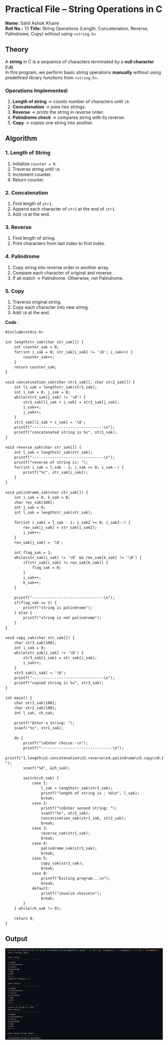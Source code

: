 # Practical File – String Operations in C

**Name:** Sahil Ashok Khaire  
**Roll No.:** 13 
**Title:** String Operations (Length, Concatenation, Reverse, Palindrome, Copy) without using `<string.h>`

## Theory

A **string** in C is a sequence of characters terminated by a **null character (`\0`)**.  
In this program, we perform basic string operations **manually** without using predefined library functions from `<string.h>`.

### Operations Implemented:
1. **Length of string** → counts number of characters until `\0`.  
2. **Concatenation** → joins two strings.  
3. **Reverse** → prints the string in reverse order.  
4. **Palindrome check** → compares string with its reverse.  
5. **Copy** → copies one string into another.

## Algorithm

### 1. Length of String
1. Initialize `counter = 0`.  
2. Traverse string until `\0`.  
3. Increment counter.  
4. Return counter.

### 2. Concatenation
1. Find length of `str1`.  
2. Append each character of `str2` at the end of `str1`.  
3. Add `\0` at the end.

### 3. Reverse
1. Find length of string.  
2. Print characters from last index to first index.

### 4. Palindrome
1. Copy string into reverse order in another array.  
2. Compare each character of original and reverse.  
3. If all match → Palindrome. Otherwise, not Palindrome.

### 5. Copy
1. Traverse original string.  
2. Copy each character into new string.  
3. Add `\0` at the end.



**Code** :
      
```
#include<stdio.h>

int lengthstr_sak(char str_sak[]) {
    int counter_sak = 0;
    for(int i_sak = 0; str_sak[i_sak] != '\0'; i_sak++) {
        counter_sak++;
    }
    return counter_sak;
}

void concatination_sak(char str1_sak[], char str2_sak[]) {
    int l1_sak = lengthstr_sak(str1_sak);
    int i_sak = 0, j_sak = 0;
    while(str2_sak[j_sak] != '\0') {
        str1_sak[l1_sak + i_sak] = str2_sak[j_sak];
        i_sak++;
        j_sak++;
    }
    str1_sak[l1_sak + i_sak] = '\0';
    printf("--------------------------------\n");
    printf("concatenated string is %s", str1_sak);
}

void reverse_sak(char str_sak[]) {
    int l_sak = lengthstr_sak(str_sak);
    printf("--------------------------------\n");
    printf("reverse of string is: ");
    for(int i_sak = l_sak - 1; i_sak >= 0; i_sak--) {
        printf("%c", str_sak[i_sak]);
    }
}

void palindrome_sak(char str_sak[]) {
    int i_sak = 0, k_sak = 0;
    char rev_sak[100];
    int j_sak = 0;
    int l_sak = lengthstr_sak(str_sak);

    for(int i_sak2 = l_sak - 1; i_sak2 >= 0; i_sak2--) {
        rev_sak[j_sak] = str_sak[i_sak2];
        j_sak++;
    }
    rev_sak[j_sak] = '\0';

    int flag_sak = 1;
    while(str_sak[i_sak] != '\0' && rev_sak[k_sak] != '\0') {
        if(str_sak[i_sak] != rev_sak[k_sak]) {
            flag_sak = 0;
        }
        i_sak++;
        k_sak++;
    }

    printf("--------------------------------\n");
    if(flag_sak == 1) {
        printf("string is palindrome");
    } else {
        printf("string is not palindrome");
    }
}

void copy_sak(char str_sak[]) {
    char str3_sak[100];
    int i_sak = 0;
    while(str_sak[i_sak] != '\0') {
        str3_sak[i_sak] = str_sak[i_sak];
        i_sak++;
    }
    str3_sak[i_sak] = '\0';
    printf("--------------------------------\n");
    printf("copied string is %s", str3_sak);
}

int main() {
    char str1_sak[100];
    char str2_sak[100];
    int l_sak, ch_sak;

    printf("Enter a string: ");
    scanf("%s", str1_sak);

    do {
        printf("\nEnter choice:-\n");
        printf("--------------------------------\n");
        printf("1.length\n2.concatenation\n3.reverse\n4.palindrome\n5.copy\n0.Exit\n>>>> ");
        scanf("%d", &ch_sak);

        switch(ch_sak) {
            case 1:
                l_sak = lengthstr_sak(str1_sak);
                printf("length of string is : %d\n", l_sak);
                break;
            case 2:
                printf("\nEnter second string: ");
                scanf("%s", str2_sak);
                concatination_sak(str1_sak, str2_sak);
                break;
            case 3:
                reverse_sak(str1_sak);
                break;
            case 4:
                palindrome_sak(str1_sak);
                break;
            case 5:
                copy_sak(str1_sak);
                break;
            case 0:
                printf("Exiting program...\n");
                break;
            default:
                printf("invalid choice\n");
                break;
        }
    } while(ch_sak != 0);

    return 0;
}

```
## Output
![Alt text](./assignment1.png)
